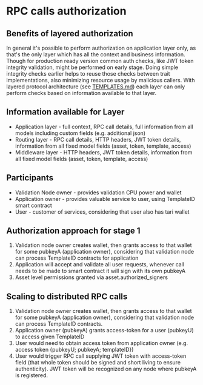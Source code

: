 # RPC calls authorization

## Benefits of layered authorization

In general it's possible to perform authorization on application layer only, as that's the only layer which has all the context and business information. Though for production ready version common auth checks, like JWT token integrity validation, might be performed on early stage. Doing simple integrity checks earlier helps to reuse those checks between trait implementations, also minimizing resource usage by malicious callers. With layered protocol architecture (see [TEMPLATES.md](./TEMPLATES.md)) each layer can only perform checks based on information available to that layer.

## Information available for Layer

- Application layer - full context, RPC call details, full information from all models including custom fields (e.g. additional json)
- Routing layer - RPC call details, HTTP headers, JWT token details, information from all fixed model fields (asset, token, template, access)
- Middleware layer - HTTP headers, JWT token details, information from all fixed model fields (asset, token, template, access)

## Participants

- Validation Node owner - provides validation CPU power and wallet
- Application owner - provides valuable service to user, using TemplateID smart contract
- User - customer of services, considering that user also has tari wallet

## Authorization approach for stage 1

1. Validation node owner creates wallet, then grants access to that wallet for some pubkeyA (application owner), considering that validation node can process TemplateID contracts for application
2. Application will accept and validate all user requests, whenever call needs to be made to smart contract it will sign with its own pubkeyA
3. Asset level permissions granted via asset.authorized_signers

## Scaling to distributed RPC calls

1. Validation node owner creates wallet, then grants access to that wallet for some pubkeyA (application owner), considering that validation node can process TemplateID contracts.
2. Application owner (pubkeyA) grants access-token for a user (pubkeyU) to access given TemplateID
3. User would need to obtain access token from application owner (e.g. access token {pubkeyU; pubkeyA; templateID})
4. User would trigger RPC call supplying JWT token with access-token field (that whole token should be signed and short living to ensure authenticity). JWT token will be recognized on any node where pubkeyA is registered.
